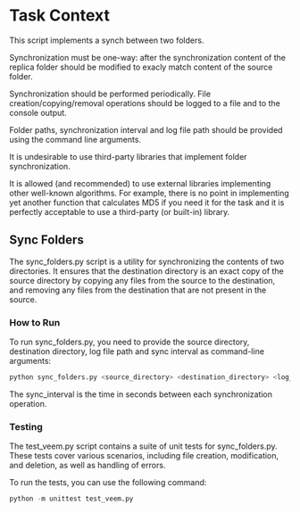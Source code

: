 # Task Context

This script implements a synch between two folders.

Synchronization must be one-way: after the synchronization content of the
replica folder should be modified to exacly match content of the source
folder.

Synchronization should be performed periodically.
File creation/copying/removal operations should be logged to a file and to the
console output.

Folder paths, synchronization interval and log file path should be provided
using the command line arguments.

It is undesirable to use third-party libraries that implement folder
synchronization.

It is allowed (and recommended) to use external libraries implementing other
well-known algorithms. For example, there is no point in implementing yet
another function that calculates MD5 if you need it for the task and it is
perfectly acceptable to use a third-party (or built-in) library.

## Sync Folders

The sync_folders.py script is a utility for synchronizing the contents of two directories. It ensures that the destination directory is an exact copy of the source directory by copying any files from the source to the destination, and removing any files from the destination that are not present in the source.

### How to Run

To run sync_folders.py, you need to provide the source directory, destination directory, log file path and sync interval as command-line arguments:

```python
python sync_folders.py <source_directory> <destination_directory> <log_file> <sync_interval>
```

The sync_interval is the time in seconds between each synchronization operation.

### Testing

The test_veem.py script contains a suite of unit tests for sync_folders.py. These tests cover various scenarios, including file creation, modification, and deletion, as well as handling of errors.

To run the tests, you can use the following command:

```python
python -m unittest test_veem.py
```
